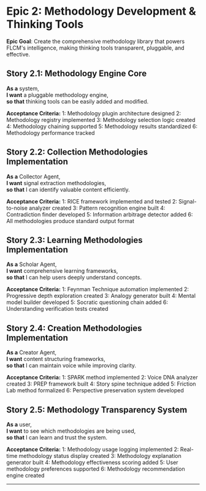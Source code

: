 # **Epic 2: Methodology Development & Thinking Tools**

**Epic Goal**: Create the comprehensive methodology library that powers FLCM's intelligence, making thinking tools transparent, pluggable, and effective.

## **Story 2.1: Methodology Engine Core**
**As a** system,  
**I want** a pluggable methodology engine,  
**so that** thinking tools can be easily added and modified.

**Acceptance Criteria:**
1: Methodology plugin architecture designed
2: Methodology registry implemented
3: Methodology selection logic created
4: Methodology chaining supported
5: Methodology results standardized
6: Methodology performance tracked

## **Story 2.2: Collection Methodologies Implementation**
**As a** Collector Agent,  
**I want** signal extraction methodologies,  
**so that** I can identify valuable content efficiently.

**Acceptance Criteria:**
1: RICE framework implemented and tested
2: Signal-to-noise analyzer created
3: Pattern recognition engine built
4: Contradiction finder developed
5: Information arbitrage detector added
6: All methodologies produce standard output format

## **Story 2.3: Learning Methodologies Implementation**
**As a** Scholar Agent,  
**I want** comprehensive learning frameworks,  
**so that** I can help users deeply understand concepts.

**Acceptance Criteria:**
1: Feynman Technique automation implemented
2: Progressive depth exploration created
3: Analogy generator built
4: Mental model builder developed
5: Socratic questioning chain added
6: Understanding verification tests created

## **Story 2.4: Creation Methodologies Implementation**
**As a** Creator Agent,  
**I want** content structuring frameworks,  
**so that** I can maintain voice while improving clarity.

**Acceptance Criteria:**
1: SPARK method implemented
2: Voice DNA analyzer created
3: PREP framework built
4: Story spine technique added
5: Friction Lab method formalized
6: Perspective preservation system developed

## **Story 2.5: Methodology Transparency System**
**As a** user,  
**I want** to see which methodologies are being used,  
**so that** I can learn and trust the system.

**Acceptance Criteria:**
1: Methodology usage logging implemented
2: Real-time methodology status display created
3: Methodology explanation generator built
4: Methodology effectiveness scoring added
5: User methodology preferences supported
6: Methodology recommendation engine created

---
